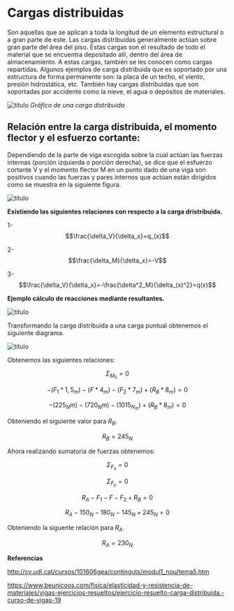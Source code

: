 # Cargas distribuidas

Son aquellas que se aplican a toda la longitud de un elemento estructural o a gran parte de este. Las cargas distribuidas generalmente actúan sobre gran parte del área del piso. Estas cargas son el resultado de todo el material que se encuentra depositado allí, dentro del área de almacenamiento. A estas cargas, también se les conocen como cargas repartidas.
Algunos ejemplos de carga distribuida que es soportado por una estructura de forma permanente son: la placa de un techo, el viento, presión hidrostática, etc. También hay cargas distribuidas que son soportadas por accidente como la nieve, el agua o depósitos de materiales.

![título](https://github.com/SebastianRodriguezValdes/icm2028-wiki/blob/master/wiki/images/gr%C3%A1fico%20carga%20distribuida.jpg)
*Gráfico de una carga distribuida*

## Relación entre la carga distribuida, el momento flector y el esfuerzo cortante:

Dependiendo de la parte de viga escogida sobre la cual actúan las fuerzas internas (porción izquierda o porción derecha), se dice que el esfuerzo cortante V y el momento flector M en un punto dado de una viga son positivos cuando las fuerzas y pares internos que actúan están dirigidos como se muestra en la siguiente figura.

![título](https://github.com/SebastianRodriguezValdes/icm2028-wiki/blob/master/wiki/images/convens%C3%B3n%20carga%20distribuida.gif)

**Existiendo las siguientes relaciones con respecto a la carga dristribuida.**

1- $$\frac{\delta_V}{\delta_x}=q_(x)$$

2-$$\frac{\delta_M}{\delta_x}=-V$$

3-$$\frac{\delta_V}{\delta_x}=-\frac{\delta^2_M}{\delta_(x)^2}=q(x)$$

**Ejemplo cálculo de reacciones mediante resultantes.**

![título](https://github.com/SebastianRodriguezValdes/icm2028-wiki/blob/master/wiki/images/ejemplo%20de%20carga%20distribuida%20(2).jpg)

Transformando la carga distribuida a una carga puntual obtenemos el siguiente diagrama.

![título](https://github.com/SebastianRodriguezValdes/icm2028-wiki/blob/master/wiki/images/ejemplo%20carga%20dostribuida%202%20(2).jpg)

Obtenemos las siguientes relaciones:

$$\Sigma_M_0=0$$


$$-(F_1*1,5_m)-(F*4_m)-(F_2*7_m)+(R_B*8_m)=0$$


$$-(225_Nm)-(720_Nm)-(1015_N_m)+(R_B*8_m)=0$$


Obteniendo el siguiente valor para $R_B$.


$$R_B=245_N$$


Ahora realizando sumatoria de fuerzas obtenemos:


$$\Sigma_F_x=0$$


$$\Sigma_F_y=0$$


$$R_A-F_1-F-F_2+R_B=0$$


$$R_A-150_N-180_N-145_N+245_N=0$$


Obteniendo la siguente relación para $R_A$.


$$R_A=230_N$$


**Referencias**

http://cv.udl.cat/cursos/101606gea/continguts/modul1_nou/tema5.htm

https://www.beunicoos.com/fisica/elasticidad-y-resistencia-de-materiales/vigas-ejercicios-resueltos/ejercicio-resuelto-carga-distribuida.-curso-de-vigas-19






